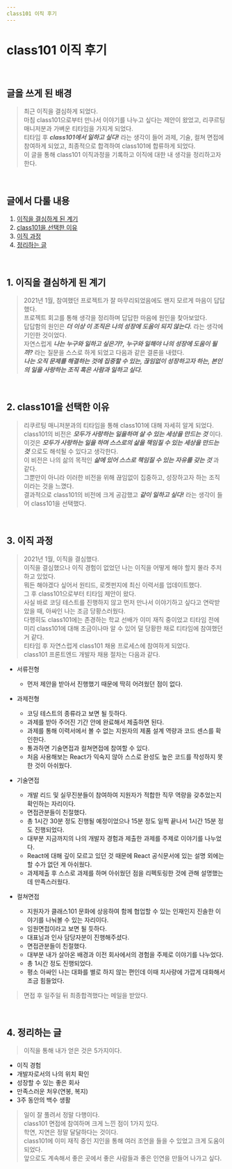 ```yaml
---
class101 이직 후기
---
```


# class101 이직 후기

<br>

## 글을 쓰게 된 배경

> 최근 이직을 결심하게 되었다. \
> 마침 class101으로부터 만나서 이야기를 나누고 싶다는 제안이 왔었고, 리쿠르팅 매니저분과 가벼운 티타임을 가지게 되었다. \
> 티타임 후 **_class101에서 일하고 싶다!_** 라는 생각이 들어 과제, 기술, 컬쳐 면접에 참여하게 되었고, 최종적으로 합격하여 class101에 합류하게 되었다. \
> 이 글을 통해 class101 이직과정을 기록하고 이직에 대한 내 생각을 정리하고자 한다.

<br>

## 글에서 다룰 내용
1. [이직을 결심하게 된 계기](#1-이직을-결심하게-된-계기)
2. [class101을 선택한 이유](#2-class101을-선택한-이유)
3. [이직 과정](#3-이직-과정)
4. [정리하는 글](#4-정리하는-글)

<br>

## 1. 이직을 결심하게 된 계기
> 2021년 1월, 참여했던 프로젝트가 잘 마무리되었음에도 왠지 모르게 마음이 답답했다. \
> 프로젝트 회고를 통해 생각을 정리하며 답답한 마음에 원인을 찾아보았다. \
> 답답함의 원인은 **_더 이상 이 조직은 나의 성장에 도움이 되지 않는다._** 라는 생각에 기인한 것이었다. \
> 자연스럽게 **_나는 누구와 일하고 싶은가?, 누구와 일해야 나의 성장에 도움이 될까?_** 라는 질문을 스스로 하게 되었고 다음과 같은 결론을 내렸다. \
> **_나는 오직 문제를 해결하는 것에 집중할 수 있는, 끊임없이 성장하고자 하는, 본인의 일을 사랑하는 조직 혹은 사람과 일하고 싶다._**

<br>

## 2. class101을 선택한 이유
> 리쿠르팅 매니저분과의 티타임을 통해 class101에 대해 자세히 알게 되었다. \
> class101의 비전은 **_모두가 사랑하는 일을하며 살 수 있는 세상을 만드는 것_** 이다. \
> 이것은 **_모두가 사랑하는 일을 하며 스스로의 삶을 책임질 수 있는 세상을 만드는 것_** 으로도 해석될 수 있다고 생각한다. \
> 이 비전은 나의 삶의 목적인 **_삶에 있어 스스로 책임질 수 있는 자유를 갖는 것_** 과 같다. \
> 그뿐만이 아니라 이러한 비전을 위해 끊임없이 집중하고, 성장하고자 하는 조직이라는 것을 느꼈다. \
> 결과적으로 class101의 비전에 크게 공감했고 **_같이 일하고 싶다!_** 라는 생각이 들어 class101을 선택했다.

<br>

## 3. 이직 과정
> 2021년 1월, 이직을 결심했다. \
> 이직을 결심했으나 이직 경험이 없었던 나는 이직을 어떻게 해야 할지 몰라 주저하고 있었다. \
> 뭐든 해야겠다 싶어서 원티드, 로켓펀지에 최신 이력서를 업데이트했다. \
> 그 후 class101으로부터 티타임 제안이 왔다. \
> 사실 바로 코딩 테스트를 진행하지 않고 먼저 만나서 이야기하고 싶다고 연락받았을 때, 아싸인 나는 조금 당황스러웠다. \
> 다행히도 class101에는 존경하는 학교 선배가 이미 재직 중이었고 티타임 전에 미리 class101에 대해 조금이나마 알 수 있어 덜 당황한 채로 티타임에 참여했던거 같다. \
> 티타임 후 자연스럽게 class101 채용 프로세스에 참여하게 되었다. \
> class101 프론트엔드 개발자 채용 절차는 다음과 같다.

- 서류전형
  - 먼저 제안을 받아서 진행했기 때문에 딱히 어려웠던 점이 없다.

- 과제전형
  - 코딩 테스트의 종류라고 보면 될 듯하다.
  - 과제를 받아 주어진 기간 안에 완료해서 제출하면 된다.
  - 과제를 통해 이력서에서 볼 수 없는 지원자의 제품 설계 역량과 코드 센스를 확인한다.
  - 통과하면 기술면접과 컬쳐면접에 참여할 수 있다. 
  - 처음 사용해보는 React가 익숙지 않아 스스로 완성도 높은 코드를 작성하지 못한 것이 아쉬웠다.

- 기술면접
  - 개발 리드 및 실무진분들이 참여하여 지원자가 적합한 직무 역량을 갖추었는지 확인하는 자리이다.
  - 면접관분들이 친절했다.
  - 총 1시간 30분 정도 진행될 예정이었으나 15분 정도 일찍 끝나서 1시간 15분 정도 진행되었다.
  - 대부분 지금까지의 나의 개발자 경험과 제출한 과제를 주제로 이야기를 나누었다.
  - React에 대해 깊이 모르고 있던 것 때문에 React 공식문서에 있는 설명 외에는 할 수가 없던 게 아쉬웠다.
  - 과제제출 후 스스로 과제를 하며 아쉬웠던 점을 리펙토링한 것에 관해 설명했는데 만족스러웠다.

- 컬쳐면접
  - 지원자가 클래스101 문화에 상응하여 함께 협업할 수 있는 인재인지 진솔한 이야기를 나눠볼 수 있는 자리이다.
  - 임원면접이라고 보면 될 듯하다.
  - 대표님과 인사 담당자분이 진행해주셨다.
  - 면접관분들이 친절했다.
  - 대부분 내가 살아온 배경과 이전 회사에서의 경험을 주제로 이야기를 나누었다.
  - 총 1시간 정도 진행되었다.
  - 평소 아싸인 나는 대화를 별로 하지 않는 편인데 이때 치사량에 가깝게 대화해서 조금 힘들었다.

> 면접 후 일주일 뒤 최종합격했다는 메일을 받았다.

<br>

## 4. 정리하는 글
> 이직을 통해 내가 얻은 것은 5가지이다.

- 이직 경험
- 개발자로서의 나의 위치 확인
- 성장할 수 있는 좋은 회사
- 만족스러운 처우(연봉, 복지)
- 3주 동안의 백수 생활

> 일이 잘 풀려서 정말 다행이다. \
> class101 면접에 참여하며 크게 느낀 점이 1가지 있다. \
> 학연, 지연은 정말 달달하다는 것이다. \
> class101에 이미 재직 중인 지인을 통해 여러 조언을 들을 수 있었고 크게 도움이 되었다. \
> 앞으로도 계속해서 좋은 곳에서 좋은 사람들과 좋은 인연을 만들어 나가고 싶다.



